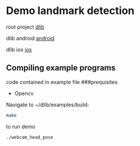 # Demo landmark detection

root project [dlib](https://github.com/davisking/dlib)

dlib android [android](https://github.com/tzutalin/dlib-android)

dlib ios [ios](https://github.com/zweigraf/face-landmarking-ios)

## Compiling  example programs
code contained in example file
###prequisites
- Opencv 

Navigate to ~/dlib/examples/build:

```bash 
make
```

to run demo

```bash
./webcam_head_pose
```




